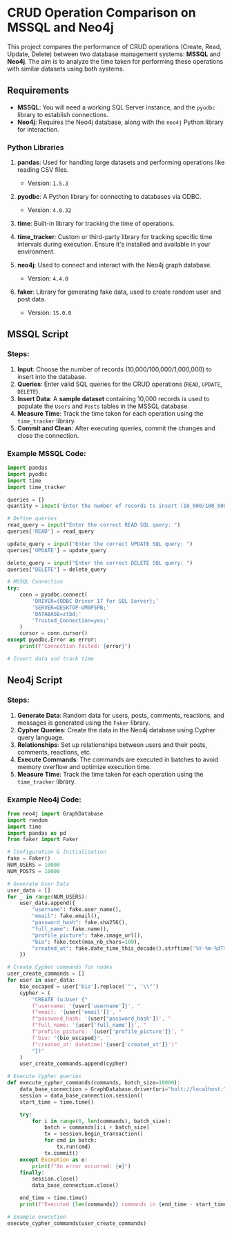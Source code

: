 # CRUD Operation Comparison on MSSQL and Neo4j

This project compares the performance of CRUD operations (Create, Read, Update, Delete) between two database management systems: **MSSQL** and **Neo4j**. The aim is to analyze the time taken for performing these operations with similar datasets using both systems.

## Requirements

- **MSSQL**: You will need a working SQL Server instance, and the `pyodbc` library to establish connections.
- **Neo4j**: Requires the Neo4j database, along with the `neo4j` Python library for interaction.

### Python Libraries

1. **pandas**: Used for handling large datasets and performing operations like reading CSV files.
   - Version: `1.5.3`

2. **pyodbc**: A Python library for connecting to databases via ODBC.
   - Version: `4.0.32`

3. **time**: Built-in library for tracking the time of operations.
   
4. **time_tracker**: Custom or third-party library for tracking specific time intervals during execution. Ensure it's installed and available in your environment.
   
5. **neo4j**: Used to connect and interact with the Neo4j graph database.
   - Version: `4.4.0`

6. **faker**: Library for generating fake data, used to create random user and post data.
   - Version: `15.0.0`

## MSSQL Script

### Steps:

1. **Input**: Choose the number of records (10,000/100,000/1,000,000) to insert into the database.
2. **Queries**: Enter valid SQL queries for the CRUD operations (`READ`, `UPDATE`, `DELETE`).
3. **Insert Data**: A **sample dataset** containing 10,000 records is used to populate the `Users` and `Posts` tables in the MSSQL database.
4. **Measure Time**: Track the time taken for each operation using the `time_tracker` library.
5. **Commit and Clean**: After executing queries, commit the changes and close the connection.

### Example MSSQL Code:
```python
import pandas
import pyodbc
import time
import time_tracker

queries = {}
quantity = input('Enter the number of records to insert (10_000/100_000/1_000_000): ')

# Define queries
read_query = input("Enter the correct READ SQL query: ")
queries['READ'] = read_query

update_query = input("Enter the correct UPDATE SQL query: ")
queries['UPDATE'] = update_query

delete_query = input("Enter the correct DELETE SQL query: ")
queries["DELETE"] = delete_query

# MSSQL Connection
try:
    conn = pyodbc.connect(
        'DRIVER={ODBC Driver 17 for SQL Server};'
        'SERVER=DESKTOP-UM0P5PB;'
        'DATABASE=ztbd;'
        'Trusted_Connection=yes;'
    )
    cursor = conn.cursor()
except pyodbc.Error as error:
    print(f"Connection failed: {error}")

# Insert data and track time
```

## Neo4j Script

### Steps:

1. **Generate Data**: Random data for users, posts, comments, reactions, and messages is generated using the `Faker` library.
2. **Cypher Queries**: Create the data in the Neo4j database using Cypher query language.
3. **Relationships**: Set up relationships between users and their posts, comments, reactions, etc.
4. **Execute Commands**: The commands are executed in batches to avoid memory overflow and optimize execution time.
5. **Measure Time**: Track the time taken for each operation using the `time_tracker` library.

### Example Neo4j Code:
```python
from neo4j import GraphDatabase
import random
import time
import pandas as pd
from faker import Faker

# Configuration & Initialization
fake = Faker()
NUM_USERS = 10000
NUM_POSTS = 10000

# Generate User Data
user_data = []
for _ in range(NUM_USERS):
    user_data.append({
        "username": fake.user_name(),
        "email": fake.email(),
        "password_hash": fake.sha256(),
        "full_name": fake.name(),
        "profile_picture": fake.image_url(),
        "bio": fake.text(max_nb_chars=100),
        "created_at": fake.date_time_this_decade().strftime('%Y-%m-%dT%H:%M:%S')
    })

# Create Cypher commands for nodes
user_create_commands = []
for user in user_data:
    bio_escaped = user['bio'].replace('"', '\\"')
    cypher = (
        "CREATE (u:User {"
        f"username: '{user['username']}', "
        f"email: '{user['email']}', "
        f"password_hash: '{user['password_hash']}', "
        f"full_name: '{user['full_name']}', "
        f"profile_picture: '{user['profile_picture']}', "
        f'bio: "{bio_escaped}", '
        f"created_at: datetime('{user['created_at']}')"
        "})"
    )
    user_create_commands.append(cypher)

# Execute Cypher queries
def execute_cypher_commands(commands, batch_size=10000):
    data_base_connection = GraphDatabase.driver(uri="bolt://localhost:7999", auth=("neo4j", "password"))
    session = data_base_connection.session()
    start_time = time.time()

    try:
        for i in range(0, len(commands), batch_size):
            batch = commands[i:i + batch_size]
            tx = session.begin_transaction()
            for cmd in batch:
                tx.run(cmd)
            tx.commit()
    except Exception as e:
        print(f"An error occurred: {e}")
    finally:
        session.close()
        data_base_connection.close()

    end_time = time.time()
    print(f"Executed {len(commands)} commands in {end_time - start_time:.2f} seconds.")

# Example execution
execute_cypher_commands(user_create_commands)





